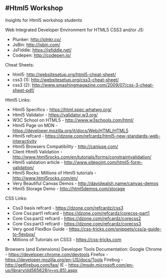#Html5 Workshop
--------------------
Insights for Html5 workshop students

Web Integrated Developer Environment for HTML5 CSS3 and/or JS:
* Plunker: http://plnkr.co/
* JsBin: http://jsbin.com/
* JsFiddle: https://jsfiddle.net/
* Codepen: http://codepen.io/

Cheat Sheets:
* html5: http://websitesetup.org/html5-cheat-sheet/
* css3 (1): http://websitesetup.org/css3-cheat-sheet/
* css3 (2): http://www.smashingmagazine.com/2009/07/css-3-cheat-sheet-pdf/

Html5 Links:
* Html5 Specifics - https://html.spec.whatwg.org/
* Html5 Validator - https://validator.w3.org/
* W3C School on HTML5 - http://www.w3schools.com/html/
* Html5 Page on MDN - https://developer.mozilla.org/it/docs/Web/HTML/HTML5
* Html5 refcard - https://dzone.com/refcardz/html5-new-standards-web-interactivity
* Html5 Browsers Compatibility - http://caniuse.com/
* Client Html5 Validation - http://www.html5rocks.com/en/tutorials/forms/constraintvalidation/
* Html5 validation article - http://www.sitepoint.com/html5-form-validation/
* Html5 Rocks: Millions of Html5 tutorials - http://www.html5rocks.com/en/
* Very Beautiful Canvas Demos - http://davidwalsh.name/canvas-demos
* Html5 Storage Demo - http://html5demos.com/storage

CSS Links:
* Css3 basis refcard - https://dzone.com/refcardz/css3
* Core Css:part1 refcard - https://dzone.com/refcardz/corecss-part1
* Core Css:part2 refcard - https://dzone.com/refcardz/corecss2
* Core Css:part3 refcard - https://dzone.com/refcardz/corecss3
* Very good FlexBox Guide - https://css-tricks.com/snippets/css/a-guide-to-flexbox/
* Millions of Tutorials on CSS3 - https://css-tricks.com

Browsers (and Extensions) Developer Tools Documentation:
Google Chrome - https://developer.chrome.com/devtools
Firefox - https://developer.mozilla.org/en-US/docs/Tools
Firebug - http://getfirebug.com/faq/
IE - https://msdn.microsoft.com/en-us/library/dd565628(v=vs.85).aspx



